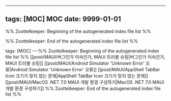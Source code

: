 ---

## tags: [MOC] MOC date: 9999-01-01



%% Zoottelkeeper: Beginning of the autogenerated index file list %%

%% Zoottelkeeper: End of the autogenerated index file list %%


tags: [MOC]
---%% Zoottelkeeper: Beginning of the autogenerated index file list  %%
 [[post/MAUI/버그인가 미숙인가, MAUI 트러블 슈팅|버그인가 미숙인가, MAUI 트러블 슈팅]]
 [[post/MAUI/Android Simulator 'Unknown Error' 오류|Android Simulator 'Unknown Error' 오류]]
 [[post/MAUI/AppShell TabBar Icon 크기가 맞지 않는 문제|AppShell TabBar Icon 크기가 맞지 않는 문제]]
 [[post/MAUI/MacOS .NET 7.0 MAUI 개발 환경 구성하기|MacOS .NET 7.0 MAUI 개발 환경 구성하기]]
%% Zoottelkeeper: End of the autogenerated index file list  %%
